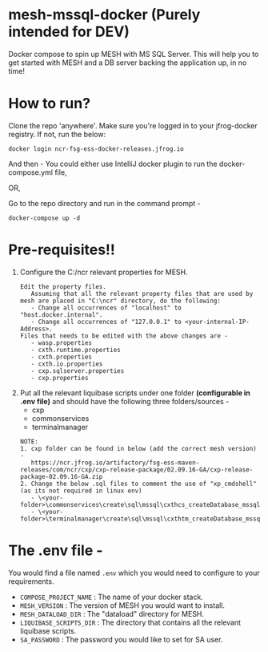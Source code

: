 # mesh-mssql-docker (Purely intended for DEV)
Docker compose to spin up MESH with MS SQL Server.
This will help you to get started with MESH and a DB server backing the application up, in no time!

# How to run?
Clone the repo 'anywhere'. 
Make sure you're logged in to your jfrog-docker registry. If not, run the below:
```text
docker login ncr-fsg-ess-docker-releases.jfrog.io
```

And then -
You could either use IntelliJ docker plugin to run the docker-compose.yml file,

OR,

Go to the repo directory and run in the command prompt - 
```text
docker-compose up -d
```

# Pre-requisites!!
1. Configure the C:/ncr relevant properties for MESH.
   ```text
   Edit the property files.
      Assuming that all the relevant property files that are used by mesh are placed in "C:\ncr" directory, do the following:
      - Change all occurrences of "localhost" to "host.docker.internal".
      - Change all occurrences of "127.0.0.1" to <your-internal-IP-Address>.
   Files that needs to be edited with the above changes are - 
      - wasp.properties
      - cxth.runtime.properties
      - cxth.properties
      - cxth.io.properties
      - cxp.sqlserver.properties
      - cxp.properties
   ```
3. Put all the relevant liquibase scripts under one folder **(configurable in .env file)** and should have the following three folders/sources -
   - cxp
   - commonservices
   - terminalmanager
   ```text
   NOTE:
   1. cxp folder can be found in below (add the correct mesh version) -
      https://ncr.jfrog.io/artifactory/fsg-ess-maven-releases/com/ncr/cxp/cxp-release-package/02.09.16-GA/cxp-release-package-02.09.16-GA.zip
   2. Change the below .sql files to comment the use of "xp_cmdshell" (as its not required in linux env)
      - \<your-folder>\commonservices\create\sql\mssql\cxthcs_createDatabase_mssql.sql
      - \<your-folder>\terminalmanager\create\sql\mssql\cxthtm_createDatabase_mssql.sql
   ```

# The .env file -
You would find a file named `.env` which you would need to configure to your requirements.
- `COMPOSE_PROJECT_NAME` : The name of your docker stack.
- `MESH_VERSION` : The version of MESH you would want to install.
- `MESH_DATALOAD_DIR` : The "dataload" directory for MESH.
- `LIQUIBASE_SCRIPTS_DIR` : The directory that contains all the relevant liquibase scripts.
- `SA_PASSWORD` : The password you would like to set for SA user.
